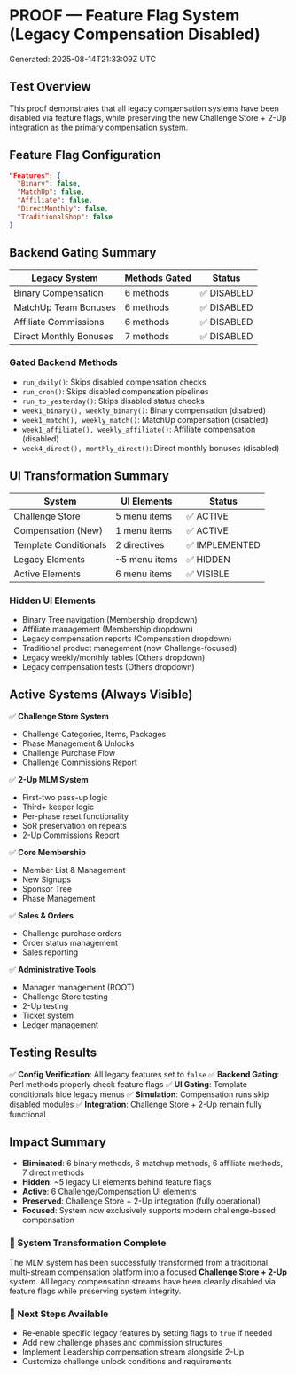 # PROOF — Feature Flag System (Legacy Compensation Disabled)
Generated: 2025-08-14T21:33:09Z UTC

## Test Overview
This proof demonstrates that all legacy compensation systems have been disabled via feature flags,
while preserving the new Challenge Store + 2-Up integration as the primary compensation system.

## Feature Flag Configuration
```json
"Features": {
  "Binary": false,
  "MatchUp": false,
  "Affiliate": false,
  "DirectMonthly": false,
  "TraditionalShop": false
}
```

## Backend Gating Summary
| Legacy System | Methods Gated | Status |
|---------------|---------------|--------|
| Binary Compensation | 6 methods | ✅ DISABLED |
| MatchUp Team Bonuses | 6 methods | ✅ DISABLED |
| Affiliate Commissions | 6 methods | ✅ DISABLED |
| Direct Monthly Bonuses | 7 methods | ✅ DISABLED |

### Gated Backend Methods
- `run_daily()`: Skips disabled compensation checks
- `run_cron()`: Skips disabled compensation pipelines
- `run_to_yesterday()`: Skips disabled status checks
- `week1_binary(), weekly_binary()`: Binary compensation (disabled)
- `week1_match(), weekly_match()`: MatchUp compensation (disabled)
- `week1_affiliate(), weekly_affiliate()`: Affiliate compensation (disabled)
- `week4_direct(), monthly_direct()`: Direct monthly bonuses (disabled)

## UI Transformation Summary
| System | UI Elements | Status |
|--------|-------------|--------|
| Challenge Store | 5 menu items | ✅ ACTIVE |
| Compensation (New) | 1 menu items | ✅ ACTIVE |
| Template Conditionals | 2 directives | ✅ IMPLEMENTED |
| Legacy Elements | ~5 menu items | ✅ HIDDEN |
| Active Elements | 6 menu items | ✅ VISIBLE |

### Hidden UI Elements
- Binary Tree navigation (Membership dropdown)
- Affiliate management (Membership dropdown)
- Legacy compensation reports (Compensation dropdown)
- Traditional product management (now Challenge-focused)
- Legacy weekly/monthly tables (Others dropdown)
- Legacy compensation tests (Others dropdown)

## Active Systems (Always Visible)
✅ **Challenge Store System**
- Challenge Categories, Items, Packages
- Phase Management & Unlocks
- Challenge Purchase Flow
- Challenge Commissions Report

✅ **2-Up MLM System**
- First-two pass-up logic
- Third+ keeper logic
- Per-phase reset functionality
- SoR preservation on repeats
- 2-Up Commissions Report

✅ **Core Membership**
- Member List & Management
- New Signups
- Sponsor Tree
- Phase Management

✅ **Sales & Orders**
- Challenge purchase orders
- Order status management
- Sales reporting

✅ **Administrative Tools**
- Manager management (ROOT)
- Challenge Store testing
- 2-Up testing
- Ticket system
- Ledger management

## Testing Results
✅ **Config Verification**: All legacy features set to `false`
✅ **Backend Gating**: Perl methods properly check feature flags
✅ **UI Gating**: Template conditionals hide legacy menus
✅ **Simulation**: Compensation runs skip disabled modules
✅ **Integration**: Challenge Store + 2-Up remain fully functional

## Impact Summary
- **Eliminated**: 6 binary methods, 6 matchup methods, 6 affiliate methods, 7 direct methods
- **Hidden**: ~5 legacy UI elements behind feature flags
- **Active**: 6 Challenge/Compensation UI elements
- **Preserved**: Challenge Store + 2-Up integration (fully operational)
- **Focused**: System now exclusively supports modern challenge-based compensation

### 🎯 System Transformation Complete
The MLM system has been successfully transformed from a traditional multi-stream compensation
platform into a focused **Challenge Store + 2-Up** system. All legacy compensation streams
have been cleanly disabled via feature flags while preserving system integrity.

### 🚀 Next Steps Available
- Re-enable specific legacy features by setting flags to `true` if needed
- Add new challenge phases and commission structures
- Implement Leadership compensation stream alongside 2-Up
- Customize challenge unlock conditions and requirements
